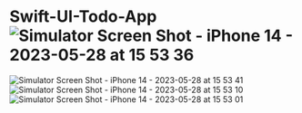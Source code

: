 # Swift-UI-Todo-App![Simulator Screen Shot - iPhone 14 - 2023-05-28 at 15 53 36](https://github.com/olagookundavid/Swift-UI-Todo-App/assets/63510672/f15b2e4c-47a3-4ebd-a04e-e6530cd5c0a1)
![Simulator Screen Shot - iPhone 14 - 2023-05-28 at 15 53 41](https://github.com/olagookundavid/Swift-UI-Todo-App/assets/63510672/97812d38-43f8-4216-b4f4-6b1ce2c451b0)
![Simulator Screen Shot - iPhone 14 - 2023-05-28 at 15 53 10](https://github.com/olagookundavid/Swift-UI-Todo-App/assets/63510672/98a406b1-afbf-45da-b3ea-71a1ea6d2d9b)
![Simulator Screen Shot - iPhone 14 - 2023-05-28 at 15 53 01](https://github.com/olagookundavid/Swift-UI-Todo-App/assets/63510672/aea4eedb-67e9-4123-abd1-610fa0020b06)

